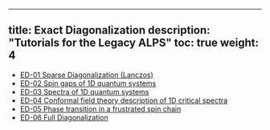 
---
title: Exact Diagonalization
description: "Tutorials for the Legacy ALPS"
toc: true
weight: 4
---

- [ED-01 Sparse Diagonalization (Lanczos)](ed01)
- [ED-02 Spin gaps of 1D quantum systems](ed02)
- [ED-03 Spectra of 1D quantum systems](ed03)
- [ED-04 Conformal field theory description of 1D critical spectra](ed04)
- [ED-05 Phase transition in a frustrated spin chain](ed05)
- [ED-06 Full Diagonalization](ed06) 








